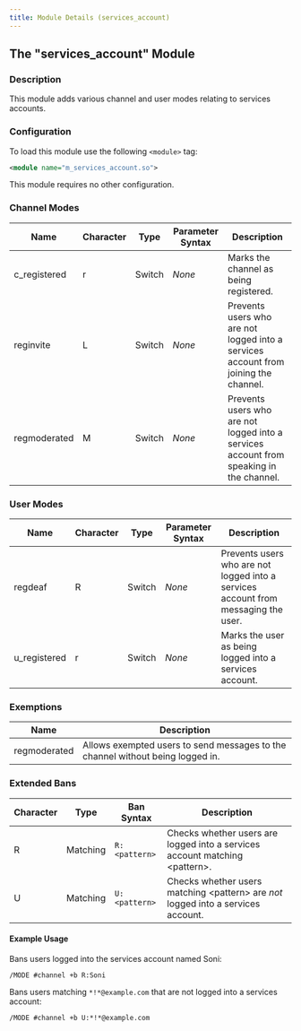 ```yaml
---
title: Module Details (services_account)
---
```


## The "services_account" Module

### Description

This module adds various channel and user modes relating to services accounts.

### Configuration

To load this module use the following `<module>` tag:

```xml
<module name="m_services_account.so">
```

This module requires no other configuration.

### Channel Modes

Name         | Character | Type   | Parameter Syntax | Description
------------ | --------- | ------ | ---------------- | -----------
c_registered | r         | Switch | *None*           | Marks the channel as being registered.
reginvite    | L         | Switch | *None*           | Prevents users who are not logged into a services account from joining the channel.
regmoderated | M         | Switch | *None*           | Prevents users who are not logged into a services account from speaking in the channel.

### User Modes

Name         | Character | Type   | Parameter Syntax | Description
------------ | --------- | ------ | ---------------- | -----------
regdeaf      | R         | Switch | *None*           | Prevents users who are not logged into a services account from messaging the user.
u_registered | r         | Switch | *None*           | Marks the user as being logged into a services account.

### Exemptions

Name         | Description
------------ | -----------
regmoderated | Allows exempted users to send messages to the channel without being logged in.

### Extended Bans

Character | Type     | Ban Syntax    | Description
--------- | -------- | ------------- | -----------
R         | Matching | `R:<pattern>` | Checks whether users are logged into a services account matching &lt;pattern&gt;.
U         | Matching | `U:<pattern>` | Checks whether users matching &lt;pattern&gt; are *not* logged into a services account.

#### Example Usage

Bans users logged into the services account named Soni:

```plaintext
/MODE #channel +b R:Soni
```

Bans users matching `*!*@example.com` that are not logged into a services account:

```plaintext
/MODE #channel +b U:*!*@example.com
```
